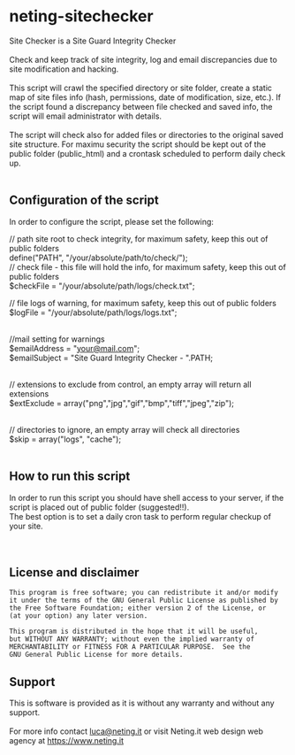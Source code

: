 # neting-sitechecker
Site Checker is a Site Guard Integrity Checker<br /><br />
Check and keep track of site integrity, log and email discrepancies due to site modification and hacking.<br /><br />
This script will crawl the specified directory or site folder, create a static map of site files info (hash, permissions, date of modification, size, etc.). If the script found a discrepancy between file checked and saved info, the script will email administrator with details. <br /><br />
The script will check also for added files or directories to the original saved site structure.
For maximu security the script should be kept out of the public folder (public_html) and a crontask scheduled to perform daily check up.
<br /><br />
<h2>Configuration of the script</h2>
In order to configure the script, please set the following:

// path site root to check integrity, for maximum safety, keep this out of public folders<br />
define("PATH", "/your/absolute/path/to/check/");<br />
// check file - this file will hold the info, for maximum safety, keep this out of public folders<br />
$checkFile = "/your/absolute/path/logs/check.txt";<br />

// file logs of warning, for maximum safety, keep this out of public folders<br />
$logFile = "/your/absolute/path/logs/logs.txt";<br /><br />

//mail setting for warnings <br />
$emailAddress = "your@mail.com";<br />
$emailSubject = "Site Guard Integrity Checker - ".PATH;<br /><br />

// extensions to exclude from control, an empty array will return all extensions<br />
$extExclude = array("png","jpg","gif","bmp","tiff","jpeg","zip");<br /><br />

// directories to ignore, an empty array will check all directories<br />
$skip = array("logs", "cache");<br /><br />

<h2>How to run this script</h2>

In order to run this script you should have shell access to your server, if the script is placed out of public folder (suggested!!).<br />
The best option is to set a daily cron task to perform regular checkup of your site. <br /><br /><br />


<h2>License and disclaimer</h2>


    This program is free software; you can redistribute it and/or modify
    it under the terms of the GNU General Public License as published by
    the Free Software Foundation; either version 2 of the License, or
    (at your option) any later version.

    This program is distributed in the hope that it will be useful,
    but WITHOUT ANY WARRANTY; without even the implied warranty of
    MERCHANTABILITY or FITNESS FOR A PARTICULAR PURPOSE.  See the
    GNU General Public License for more details.

<h2>Support</h2>

This is software is provided as it is without any warranty and without any support.<br /><br />
For more info contact luca@neting.it or visit Neting.it web design web agency at https://www.neting.it
